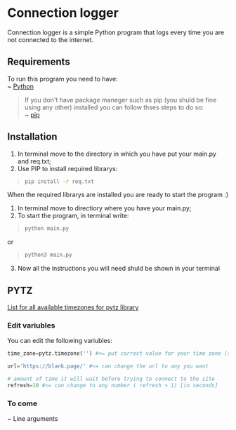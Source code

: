 # Connection logger
Connection logger is a simple Python program that logs every time you are not 
connected to the internet.

## Requirements
To run this program you need to have:<br />
~ [Python](https://www.python.org/downloads/)<br />
> If you don't have package maneger such as pip (you shuld be fine using any other) installed you can follow thses steps to do so:<br />
  ~ [pip](https://www.geeksforgeeks.org/how-to-install-pip-on-windows/#:~:text=Download%20and%20Install%20pip%3A&text=Download%20the%20get%2Dpip.py,where%20the%20above%20file%20exists.&text=and%20wait%20through%20the%20installation,now%20installed%20on%20your%20system)

## Installation
1. In terminal move to the directory in which you have put your main.py and req.txt;
2. Use PIP to install required librarys:
> ```bash 
>pip install -r req.txt
>```

When the required librarys are installed you are ready to start the program :)
1. In terminal move to directiory where you have your main.py;
2. To start the program, in terminal write:
>```bash
>python main.py
>```
or
>```bash
>python3 main.py
>```
3. Now all the instructions you will need shuld be shown in your terminal

## PYTZ
[List for all available timezones for pytz library](https://github.com/us3-r/connection_logger/blob/main/pytz_timezone_list.py)

### Edit variubles
You can edit the following variubles:
```python
time_zone=pytz.timezone('') #<= put correct value for your time zone (see pytz_timezone_list.py to see correct values)
```
```python
url='https://blank.page/' #<= can change the url to any you want
```
```python
# amount of time it will wait before trying to connect to the site
refresh=10 #<= can change to any number ( refresh > 1) [in seconds]
```

### To come 
~ Line arguments
